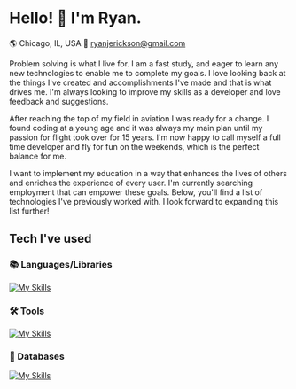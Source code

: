 # Hello! 👋 I'm Ryan.
🌎 Chicago, IL, USA
📧 ryanjerickson@gmail.com

Problem solving is what I live for. I am a fast study, and eager to learn any new technologies to enable me to complete my goals. I love looking back at the things I've created and accomplishments I've made and that is what drives me. I'm always looking to improve my skills as a developer and love feedback and suggestions.

After reaching the top of my field in aviation I was ready for a change. I found coding at a young age and it was always my main plan until my passion for flight took over for 15 years. I'm now happy to call myself a full time developer and fly for fun on the weekends, which is the perfect balance for me.

I want to implement my education in a way that enhances the lives of others and enriches the experience of every user. I'm currently searching employment that can empower these goals. Below, you'll find a list of technologies I've previously worked with. I look forward to expanding this list further!


## Tech I've used
### 📚 Languages/Libraries
[![My Skills](https://skillicons.dev/icons?i=js,react,redux,html,css,py,nodejs,flask,express)](https://skillicons.dev)
### 🛠 Tools
[![My Skills](https://skillicons.dev/icons?i=aws,docker,github,postman,netlify,vscode)](https://skillicons.dev)
### 💾 Databases
[![My Skills](https://skillicons.dev/icons?i=sqlite,postgres,graphql)](https://skillicons.dev)
